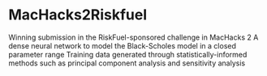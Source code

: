 # MacHacks2Riskfuel
Winning submission in the RiskFuel-sponsored challenge in MacHacks 2
A dense neural network to model the Black-Scholes model in a closed parameter range
Training data generated through statistically-informed methods such as principal component analysis and sensitivity analysis
